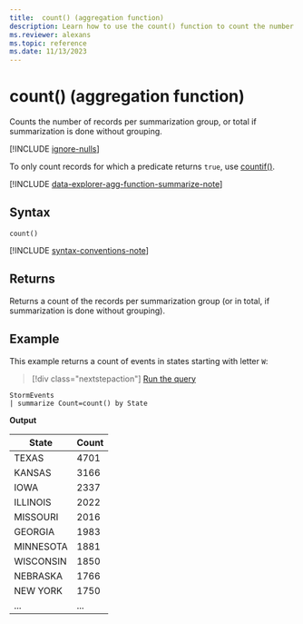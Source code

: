 ```yaml
---
title:  count() (aggregation function)
description: Learn how to use the count() function to count the number of records in a group.
ms.reviewer: alexans
ms.topic: reference
ms.date: 11/13/2023
---
```

# count() (aggregation function)

Counts the number of records per summarization group, or total if summarization is done without grouping.

[!INCLUDE [ignore-nulls](../../includes/ignore-nulls.md)]

To only count records for which a predicate returns `true`, use [countif()](countif-aggregation-function.md).

[!INCLUDE [data-explorer-agg-function-summarize-note](../../includes/data-explorer-agg-function-summarize-note.md)]

## Syntax

`count()`

[!INCLUDE [syntax-conventions-note](../../includes/syntax-conventions-note.md)]

## Returns

Returns a count of the records per summarization group (or in total, if summarization is done without grouping).

## Example

This example returns a count of events in states starting with letter `W`:

> [!div class="nextstepaction"]
> <a href="https://dataexplorer.azure.com/clusters/help/databases/Samples?query=H4sIAAAAAAAAAwsuyS/KdS1LzSsp5qpRKC7NzU0syqxKVXDOL80rsU0GkRqaCkmVCsEliSWpAIqJlTEuAAAA" target="_blank">Run the query</a>

```kusto
StormEvents
| summarize Count=count() by State
```

**Output**

|State|Count|
|---|---|
|TEXAS	|4701|
|KANSAS	|3166|
|IOWA	|2337|
|ILLINOIS	|2022|
|MISSOURI	|2016|
|GEORGIA	|1983|
|MINNESOTA	|1881|
|WISCONSIN	|1850|
|NEBRASKA	|1766|
|NEW YORK	|1750|
|...|...|
